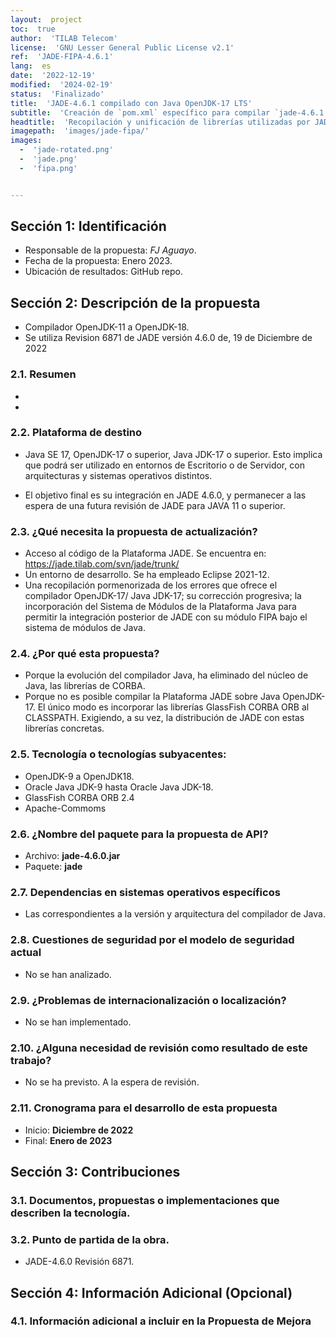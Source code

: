 ```yaml
---
layout:  project
toc:  true
author:  'TILAB Telecom'
license:  'GNU Lesser General Public License v2.1'
ref:  'JADE-FIPA-4.6.1'
lang:  es
date:  '2022-12-19'
modified:  '2024-02-19'
status:  'Finalizado'
title:  'JADE-4.6.1 compilado con Java OpenJDK-17 LTS'
subtitle:  'Creación de `pom.xml` específico para compilar `jade-4.6.1.jar` con CORBA, Apache Commons y Java OpenJDK-17 o superior.'
headtitle:  'Recopilación y unificación de librerías utilizadas por JADE 4.6.1 (2023/07/11), reorganización en modelo MAVEN de la estructura de directorios y preparación de archivos `pom.xml` y `pom8.xml` para obtener versiones de JADE funcionales sin la necesidad de contar con dos instalaciones de Java OpenJDK para librerías en versión 8 y código en versión 17LTS o superior de JAVA en la misma máquina o contenedore Docker. '
imagepath:  'images/jade-fipa/'
images:  
  -  'jade-rotated.png'
  -  'jade.png'
  -  'fipa.png'


---
```








  

##   Sección 1: Identificación
-  Responsable de la propuesta: _FJ Aguayo_.
-  Fecha de la propuesta: Enero 2023.
-  Ubicación de resultados: GitHub repo.

##   Sección 2: Descripción de la propuesta
-  Compilador OpenJDK-11 a OpenJDK-18.
-  Se utiliza Revision 6871 de JADE versión 4.6.0 de, 19 de Diciembre de 2022

###  2.1. Resumen

-  
-  

###  2.2. Plataforma de destino
-  Java SE 17, OpenJDK-17 o superior, Java JDK-17 o superior. Esto implica que podrá ser utilizado en entornos de Escritorio o de Servidor, con arquitecturas y sistemas operativos distintos.
  
-  El objetivo final es su integración en JADE 4.6.0, y permanecer a las espera de una futura revisión de JADE para JAVA 11 o superior.




###  2.3. ¿Qué necesita la propuesta de actualización?
-  Acceso al código de la Plataforma JADE. Se encuentra en: <https://jade.tilab.com/svn/jade/trunk/>
-  Un entorno de desarrollo. Se ha empleado Eclipse 2021-12.
-  Una recopilación pormenorizada de los errores que ofrece el compilador OpenJDK-17/ Java JDK-17; su corrección progresiva; la incorporación del Sistema de Módulos de la Plataforma Java para permitir la integración posterior de JADE con su módulo FIPA bajo el sistema de módulos de Java.


###  2.4. ¿Por qué esta propuesta?
-  Porque la evolución del compilador Java, ha eliminado del núcleo de Java, las librerías de CORBA. 
-  Porque no es posible compilar la Plataforma JADE sobre Java OpenJDK-17. El único modo es incorporar las librerías GlassFish CORBA ORB al CLASSPATH. Exigiendo, a su vez, la distribución de JADE con estas librerías concretas.






###  2.5. Tecnología o tecnologías subyacentes:
-  OpenJDK-9 a OpenJDK18.
-  Oracle Java JDK-9 hasta Oracle Java JDK-18.
-  GlassFish CORBA ORB 2.4
-  Apache-Commoms








###  2.6. ¿Nombre del paquete para la propuesta de API?
-  Archivo: **jade-4.6.0.jar**
-  Paquete: **jade**













###  2.7. Dependencias en sistemas operativos específicos
-  Las correspondientes a la versión y arquitectura del compilador de Java.












###  2.8. Cuestiones de seguridad por el modelo de seguridad actual
-  No se han analizado.














###  2.9. ¿Problemas de internacionalización o localización?
-  No se han implementado.















###  2.10. ¿Alguna necesidad de revisión como resultado de este trabajo?
-  No se ha previsto. A la espera de revisión.
















###  2.11. Cronograma para el desarrollo de esta propuesta
-   Inicio: **Diciembre de 2022**
-   Final: **Enero de 2023**
















##   Sección 3: Contribuciones




###  3.1. Documentos, propuestas o implementaciones que describen la tecnología.















###  3.2. Punto de partida de la obra.
-   JADE-4.6.0 Revisión 6871.



















##   Sección 4: Información Adicional (Opcional)












###  4.1. Información adicional a incluir en la Propuesta de Mejora
  